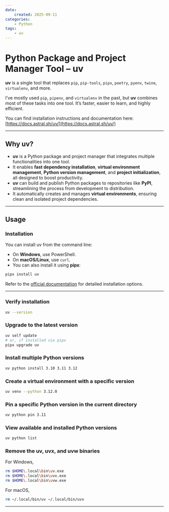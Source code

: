 ```yaml
---
date:
    created: 2025-09-11
categories:
    - Python
tags:
    - uv
---
```

# Python Package and Project Manager Tool – **uv**

**uv** is a single tool that replaces `pip`, `pip-tools`, `pipx`, `poetry`, `pyenv`, `twine`, `virtualenv`, and more.

I’ve mostly used `pip`, `pipenv`, and `virtualenv` in the past, but **uv** combines most of these tasks into one tool. It’s faster, easier to learn, and highly efficient.

You can find installation instructions and documentation here: [https://docs.astral.sh/uv/](https://docs.astral.sh/uv/)

---

## Why uv?

* **uv** is a Python package and project manager that integrates multiple functionalities into one tool.
* It enables **fast dependency installation**, **virtual environment management**, **Python version management**, and **project initialization**, all designed to boost productivity.
* **uv** can build and publish Python packages to repositories like **PyPI**, streamlining the process from development to distribution.
* It automatically creates and manages **virtual environments**, ensuring clean and isolated project dependencies.

---

## Usage

### Installation

You can install uv from the command line:

* On **Windows**, use PowerShell.
* On **macOS/Linux**, use `curl`.
* You can also install it using **pipx**:

```bash
pipx install uv
```

Refer to the [official documentation](https://docs.astral.sh/uv/) for detailed installation options.

---

### Verify installation

```bash
uv --version
```

### Upgrade to the latest version

```bash
uv self update
# or, if installed via pipx
pipx upgrade uv
```

### Install multiple Python versions

```bash
uv python install 3.10 3.11 3.12
```

### Create a virtual environment with a specific version

```bash
uv venv --python 3.12.0
```

### Pin a specific Python version in the current directory

```bash
uv python pin 3.11
```

### View available and installed Python versions

```bash
uv python list
```

### Remove the uv, uvx, and uvw binaries
For Windows,
```bash
rm $HOME\.local\bin\uv.exe
rm $HOME\.local\bin\uvx.exe
rm $HOME\.local\bin\uvw.exe
```
For macOS,
```bash
rm ~/.local/bin/uv ~/.local/bin/uvx
```
---
